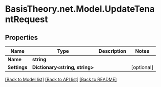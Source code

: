 
# BasisTheory.net.Model.UpdateTenantRequest

## Properties

Name | Type | Description | Notes
------------ | ------------- | ------------- | -------------
**Name** | **string** |  | 
**Settings** | **Dictionary&lt;string, string&gt;** |  | [optional] 

[[Back to Model list]](../README.md#documentation-for-models)
[[Back to API list]](../README.md#documentation-for-api-endpoints)
[[Back to README]](../README.md)

